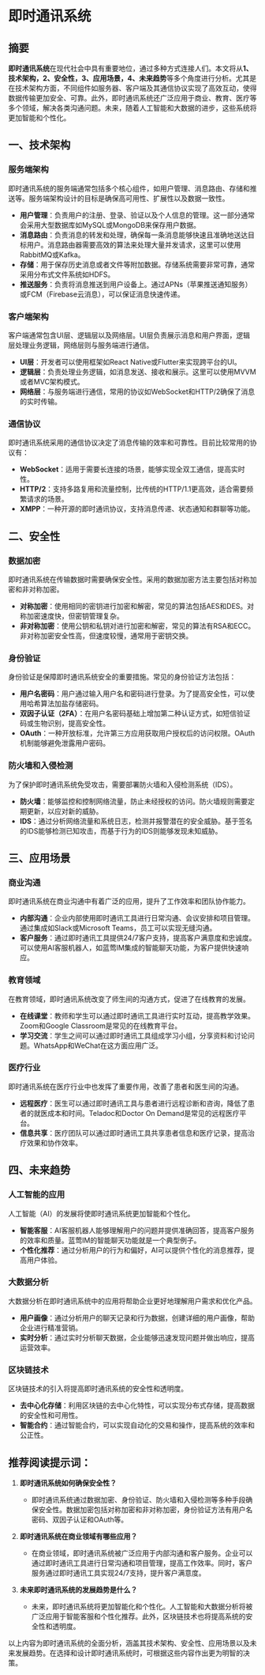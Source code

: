 # 即时通讯系统

## 摘要

**即时通讯系统**在现代社会中具有重要地位，通过多种方式连接人们。本文将从**1、技术架构，2、安全性，3、应用场景，4、未来趋势**等多个角度进行分析。尤其是在技术架构方面，不同组件如服务器、客户端及其通信协议实现了高效互动，使得数据传输更加安全、可靠。此外，即时通讯系统还广泛应用于商业、教育、医疗等多个领域，解决各类沟通问题。未来，随着人工智能和大数据的进步，这些系统将更加智能和个性化。

## 一、技术架构

### 服务端架构

即时通讯系统的服务端通常包括多个核心组件，如用户管理、消息路由、存储和推送等。服务端架构设计的目标是确保高可用性、扩展性以及数据一致性。

- **用户管理**：负责用户的注册、登录、验证以及个人信息的管理。这一部分通常会采用大型数据库如MySQL或MongoDB来保存用户数据。
- **消息路由**：负责消息的转发和处理，确保每一条消息能够快速且准确地送达目标用户。消息路由器需要高效的算法来处理大量并发请求，这里可以使用RabbitMQ或Kafka。
- **存储**：用于保存历史消息或者文件等附加数据。存储系统需要非常可靠，通常采用分布式文件系统如HDFS。
- **推送服务**：负责将消息推送到用户设备上。通过APNs（苹果推送通知服务）或FCM（Firebase云消息），可以保证消息快速传递。

### 客户端架构

客户端通常包含UI层、逻辑层以及网络层。UI层负责展示消息和用户界面，逻辑层处理业务逻辑，网络层则与服务端进行通信。

- **UI层**：开发者可以使用框架如React Native或Flutter来实现跨平台的UI。
- **逻辑层**：负责处理业务逻辑，如消息发送、接收和展示。这里可以使用MVVM或者MVC架构模式。
- **网络层**：与服务端进行通信，常用的协议如WebSocket和HTTP/2确保了消息的实时传输。

### 通信协议

即时通讯系统采用的通信协议决定了消息传输的效率和可靠性。目前比较常用的协议有：

- **WebSocket**：适用于需要长连接的场景，能够实现全双工通信，提高实时性。
- **HTTP/2**：支持多路复用和流量控制，比传统的HTTP/1.1更高效，适合需要频繁请求的场景。
- **XMPP**：一种开源的即时通讯协议，支持消息传递、状态通知和群聊等功能。

## 二、安全性

### 数据加密

即时通讯系统在传输数据时需要确保安全性。采用的数据加密方法主要包括对称加密和非对称加密。

- **对称加密**：使用相同的密钥进行加密和解密，常见的算法包括AES和DES。对称加密速度快，但密钥管理复杂。
- **非对称加密**：使用公钥和私钥对进行加密和解密，常见的算法有RSA和ECC。非对称加密安全性高，但速度较慢，通常用于密钥交换。

### 身份验证

身份验证是保障即时通讯系统安全的重要措施。常见的身份验证方法包括：

- **用户名密码**：用户通过输入用户名和密码进行登录。为了提高安全性，可以使用哈希算法加盐存储密码。
- **双因子认证（2FA）**：在用户名密码基础上增加第二种认证方式，如短信验证码或生物识别，提高安全性。
- **OAuth**：一种开放标准，允许第三方应用获取用户授权后的访问权限。OAuth机制能够避免泄露用户密码。

### 防火墙和入侵检测

为了保护即时通讯系统免受攻击，需要部署防火墙和入侵检测系统（IDS）。

- **防火墙**：能够监控和控制网络流量，防止未经授权的访问。防火墙规则需要定期更新，以应对新的威胁。
- **IDS**：通过分析网络流量和系统日志，检测并报警潜在的安全威胁。基于签名的IDS能够检测已知攻击，而基于行为的IDS则能够发现未知威胁。

## 三、应用场景

### 商业沟通

即时通讯系统在商业沟通中有着广泛的应用，提升了工作效率和团队协作能力。

- **内部沟通**：企业内部使用即时通讯工具进行日常沟通、会议安排和项目管理。通过集成如Slack或Microsoft Teams，员工可以实现无缝沟通。
- **客户服务**：通过即时通讯工具提供24/7客户支持，提高客户满意度和忠诚度。可以使用AI客服机器人，如蓝莺IM集成的智能聊天功能，为客户提供快速响应。

### 教育领域

在教育领域，即时通讯系统改变了师生间的沟通方式，促进了在线教育的发展。

- **在线课堂**：教师和学生可以通过即时通讯工具进行实时互动，提高教学效果。Zoom和Google Classroom是常见的在线教育平台。
- **学习交流**：学生之间可以通过即时通讯工具组成学习小组，分享资料和讨论问题。WhatsApp和WeChat在这方面应用广泛。

### 医疗行业

即时通讯系统在医疗行业中也发挥了重要作用，改善了患者和医生间的沟通。

- **远程医疗**：医生可以通过即时通讯工具与患者进行远程诊断和咨询，降低了患者的就医成本和时间。Teladoc和Doctor On Demand是常见的远程医疗平台。
- **信息共享**：医疗团队可以通过即时通讯工具共享患者信息和医疗记录，提高治疗效果和协作效率。

## 四、未来趋势

### 人工智能的应用

人工智能（AI）的发展将使即时通讯系统更加智能和个性化。

- **智能客服**：AI客服机器人能够理解用户的问题并提供准确回答，提高客户服务的效率和质量。蓝莺IM的智能聊天功能就是一个典型例子。
- **个性化推荐**：通过分析用户的行为和偏好，AI可以提供个性化的消息推荐，提高用户体验。

### 大数据分析

大数据分析在即时通讯系统中的应用将帮助企业更好地理解用户需求和优化产品。

- **用户画像**：通过分析用户的聊天记录和行为数据，创建详细的用户画像，帮助企业进行精准营销。
- **实时分析**：通过实时分析聊天数据，企业能够迅速发现问题并做出响应，提高运营效率。

### 区块链技术

区块链技术的引入将提高即时通讯系统的安全性和透明度。

- **去中心化存储**：利用区块链的去中心化特性，可以实现分布式存储，提高数据的安全性和可用性。
- **智能合约**：通过智能合约，可以实现自动化的交易和操作，提高系统的效率和公正性。

## 推荐阅读提示词：

1. **即时通讯系统如何确保安全性？**
   - 即时通讯系统通过数据加密、身份验证、防火墙和入侵检测等多种手段确保安全性。数据加密包括对称加密和非对称加密，身份验证方法有用户名密码、双因子认证和OAuth等。

2. **即时通讯系统在商业领域有哪些应用？**
   - 在商业领域，即时通讯系统被广泛应用于内部沟通和客户服务。企业可以通过即时通讯工具进行日常沟通和项目管理，提高工作效率。同时，客户服务通过即时通讯工具实现24/7支持，提升客户满意度。

3. **未来即时通讯系统的发展趋势是什么？**
   - 未来，即时通讯系统将更加智能化和个性化。人工智能和大数据分析将被广泛应用于智能客服和个性化推荐。此外，区块链技术也将提高系统的安全性和透明度。

以上内容为即时通讯系统的全面分析，涵盖其技术架构、安全性、应用场景以及未来发展趋势。在选择和设计即时通讯系统时，可根据这些内容作出更为明智的决策。